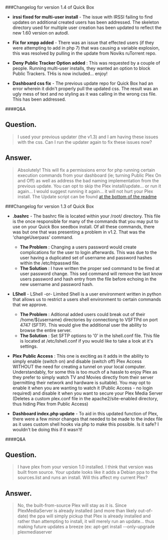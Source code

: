 ###Changelog for version 1.4 of Quick Box

  * __irssi fixed for multi-user install__ - The issue with IRSSI failing to find updates on additional created users has been addressed. The skeleton directory used for multiple user creation has been updated to reflect the new 1.60 version on autodl.

  * __Fix for xmpp added__ - There was an issue that effected users (if they were attempting to add in php 7) that was causing a variable explosion, this was resolved by pulling in the update from Noviks ruTorrent repo. 

  * __Deny Public Tracker Option added__  : This was requested by a couple of people. Running multi-user installs, they wanted an option to block Public Trackers. THis is now included... enjoy!

  * __Dashboard css fix__ - The previous update repo for Quick Box had an error wherein it didn't properly pull the updated css. The result was an ugly mess of text and no styling as it was calling in the wrong css file. This has been addressed.

####Q&A

  Question. 
  --- 
  >I used your previous updater (the v1.3) and I am having these issues with the css. Can I run the updater again to fix these issues now?

  Answer. 
  --- 
  >Absolutely! This will fix a permissions error for php running certain execution commands from your dashboard (ie; turning Public Plex On and Off) as well as address the bad naming implementation from the previous update. You can opt to skip the Plex install/update... or run it again... I would suggest running it again... it will not hurt your Plex install. The Update script can be found [at the bottom of the readme](https://github.com/JMSDOnline/quick-box#update-to-quick-box-version-13)


###Changelog for version 1.3 of Quick Box

  * __.bashrc__ - The bashrc file is located within your /root/ directory. This file is the once responsible for many of the commands that you may put to use on your Quick Box seedbox install. Of all these commands, there was but one that was presenting a problem in v1.2. That was the 'changeUserpass' command. 
    * __The Problem__   : Changing a users password would create complications for the user to login afterwards. This was due to the user having a duplicated set of username and password hashes within the /etc/htpasswd file.
    * __The Solution__  : I have written the proper sed command to be fired at user password change. This sed command will remove the last know users password and hash entry from the file before echoing in the new username and password hash.

  * __LShell__ - LShell -or- Limited Shell is a user environment written in python that allows us to restrict a users shell environment to certain commands that we approve. 
    * __The Problem__   : Aditional added users could break out of their /home/${username} directories by connectiong to VSFTPd on port 4747 (SFTP). This would give the additional user the ability to browse the entire server.
    * __The Solution__  : Set SFTP options to '0' in the lshell.conf file. This file is located at /etc/lshell.conf if you would like to take a look at it's settings.

  * __Plex Public Access__  : This one is exciting as it adds in the ability to simply enable (switch on) and disable (switch off) Plex Access WITHOUT the need for creating a tunnel on your local computer. Understandably, for some this is too much of a hassle to enjoy Plex as they prefer to simply watch TV and Movies directly from their server (permitting their network and hardware is suitable). You may opt to enable it when you are wanting to watch it (Public Access - no login required) and disable it when you want to secure your Plex Media Server (Deletes a custom plex.conf file in the apache2/site-enabled directory, thus hiding Plex from Public Access)

  * __Dashboard index.php update__ - To aid in this updated function of Plex, there were a few minor changes that needed to be made to the index file as it uses custom shell hooks via php to make this possible. Is it safe? I wouldn't be doing this if it wasn't!

####Q&A

  Question. 
  --- 
  >I have plex from your version 1.0 installed. I think that version was built from source. Your update looks like it adds a Debian ppa to the sources.list and runs an install. Will this affect my current Plex?

  Answer. 
  --- 
  >No, the built-from-source Plex will stay as it is. Since PlexMediaServer is already installed (and more than likely out-of-date) the ppa will simply pickup that Plex is already installed and rather than attempting to install, it will merely run an update... thus making future updates a breeze (ex: apt-get install --only-upgrade plexmediaserver